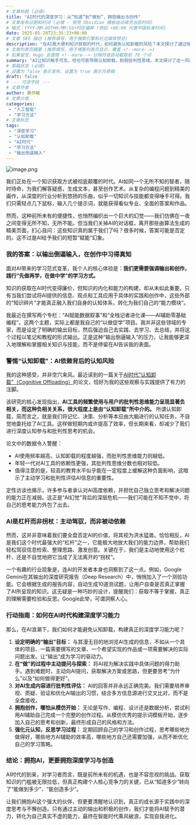 ```yaml
---
# 文章标题 (必填)
title: "AI时代的深度学习：从“知道”到“做到”，拥抱输出与创作"
# 文章发布日期和时间 (必填 - 使用 Obsidian 模板自动填充当前时间)
# 格式：YYYY-MM-DDTHH:MM:SS+时区偏移 (例如 +08:00 代表中国标准时间)
date: 2025-05-28T23:35:23+08:00
# 文章 SEO 描述 (推荐填写，用于搜索引擎和社交媒体预览)
description: "在AI极大便利知识获取的时代，如何避免认知卸载的风险？本文探讨了通过强调输出与创作，构建真正深度学习能力的关键策略。"
# 文章列表页摘要 (推荐填写，用于博客列表页显示，覆盖 <!--more-->)
# 如果留空，Hugo 会使用 <!--more--> 分隔符或自动截取前 70 个词
summary: "AI让知识触手可及，但也可能导致认知卸载，削弱批判性思维。本文探讨了这一风险，并提出以输出倒逼输入、在创作中习得真知等五项行动指南，助你在智能时代构建深度学习能力。"
# 草稿状态 (必填)
# 设置为 false 表示发布，设置为 true 表示为草稿
draft: false
# --- 可选字段 ---
# 文章作者
author: 黄作敏
# 文章分类
categories:
 - "人工智能"
 - "学习方法"
# 文章标签
tags:
 - "深度学习"
 - "认知卸载"
 - "AI时代"
 - "学习方法"
 - "输出倒逼输入"
---
```


![image.png](https://pic.huangzuomin.com/20250528234332839.png)


我们正处在一个知识获取方式被彻底颠覆的时代。AI如同一个无所不知的智者，随时待命，为我们解答疑惑，生成文本，甚至创作艺术。从复杂的编程问题到精美的画作，从深度的行业分析到悠扬的乐曲，似乎一切知识与技能都变得唾手可得。我们只需轻点几下鼠标，输入几个提示词，就能获得看似专业、全面的答案和作品。

然而，这种前所未有的便捷性，也悄然编织出一个巨大的幻觉——我们仿佛在一夜之间变得无所不知，无所不能。但当我们关掉AI的对话框，离开那些由算法生成的精美页面，扪心自问：这些知识真的属于我们了吗？很多时候，答案可能是否定的。这不过是AI给予我们的短暂“赋能”幻象。

### **我的答案：以输出倒逼输入，在创作中习得真知**

面对AI带来的学习范式变革，我个人的核心体验是：**我们更需要强调输出和创作，践行“先做再学，在做中学”的学习方式。**

知识的获取在AI时代变得廉价，但知识的内化和能力的构建，却从未如此重要。只有当我们尝试将AI提供的信息、观点和工具应用于具体的实践和创作中，这些外部的“知识碎片”才能真正融入我们自身的认知体系，转化为我们自己的“能力模块”。

我最近在撰写两个专栏：“AI赋能数据叙事”和“全栈记者进化课——AI辅助零基础编程”。这两个主题，实际上都是我自己的“以做促学”项目。我并非这些领域的专家，而是设定了明确的输出目标，然后强迫自己去实践、去学习、去总结，并将这个过程以笔记和教程的形式输出。正是这种“输出倒逼输入”的压力，让我能够更深入地理解和掌握相关知识与技能，而不是停留在AI告诉我的表面。

### **警惕“认知卸载”：AI依赖背后的认知风险**

我的这种感受，并非空穴来风。最近读到的一篇关于[AI时代“认知卸载”（Cognitive Offloading）](https://www.mdpi.com/2075-4698/15/1/6)的论文，恰好为我的这些观察与实践提供了有力的注脚。

该研究的核心发现指出，**AI工具的频繁使用与用户的批判性思维能力呈现显著负相关，而这种负相关关系，很大程度上是由“认知卸载”所中介的。** 所谓认知卸载，简而言之，就是我们将记忆、决策、分析等本应由大脑进行的认知任务，不自觉地委托给了AI工具。这样做短期内或许提高了效率，但长期来看，却减少了我们进行深度认知参与和批判性思考的机会。

论文中的数据令人警醒：

- AI使用频率越高，认知卸载的程度越强，而批判性思维能力则越低。
- 年轻一代对AI工具的依赖性更强，其批判性思维分数也相对较低。
- 值得注意的是，较高的教育水平似乎能在一定程度上缓解这种负面影响，这暗示了主动学习和批判性评估AI信息的重要性。

定性访谈也揭示，许多参与者承认对AI高度依赖，并担忧自己独立思考和解决问题的能力正在减弱。这正是“AI幻觉”背后的深层危机——我们可能在不知不觉中，将自己的思考能力外包了出去。

### **AI是杠杆而非拐杖：主动驾驭，而非被动依赖**

然而，这并非意味着我们要全盘否定AI的价值，将其视为洪水猛兽。恰恰相反，AI是我们这个时代最强大的“杠杆”之一，它能极大地放大我们的能力边界，帮助我们轻松驾驭信息检索、整理思路、激发创意。关键在于，我们是主动地使用这个杠杆，还是不自觉地把它当成了无法离开的“拐杖”。

一个有趣的行业现象是，连AI的开发者本身也洞察到了这一点。例如，Google Gemini在其输出的深度研究报告（Deep Research）中，悄悄加入了一个测验功能。它会根据生成的报告内容，自动生成10道测试题，让用户自查是否真正掌握了AI所呈现的知识。这无疑是一种巧妙的设计，提醒我们：获取不等于掌握，真正的理解需要检验和反思。Google此举，可谓洞察人心。

### **行动指南：如何在AI时代构建深度学习能力**

那么，在AI浪潮下，我们如何才能避免认知卸载，构建真正的深度学习能力呢？

1. **设定明确的“输出”目标：** 与其漫无目的地浏览AI生成的信息，不如从一个具体的项目、一篇需要撰写的文章、一个希望实现的作品或一项需要解决的实际问题出发。让“输出”成为学习的驱动力。
2. **在“做”的过程中主动提问与探索：** 将AI视为解决实践中具体问题的得力助手。遇到难题时，主动向AI提问，获取解决方案或思路，但更要思考“为什么”以及“如何做得更好”。
3. **对AI生成内容进行批判性评估：** AI的回答并非永远正确完美。我们需要培养审视、质疑、验证和优化AI输出的习惯，结合多方信息源进行交叉比对，而不是全盘接收。
4. **拥抱创作，哪怕从模仿开始：** 无论是写作、编程、设计还是数据分析，尝试利用AI辅助自己完成一个完整的创作过程。从模仿优秀的提示词模板开始，逐步加入自己的思考和创新，最终形成自己的风格和方法。
5. **强化元认知，反思学习过程：** 定期回顾自己的学习和创作过程，思考哪些地方做得好，哪些地方AI辅助的效率高，哪些地方自己还需要加强，从而不断优化自己的学习策略。

### **结论：拥抱AI，更要拥抱深度学习与创造**

AI时代的到来，对学习者而言，既是前所未有的机遇，也是不容忽视的挑战。获取知识的门槛被无限拉低，但真正构建个人核心竞争力的关键，已从“知道多少”转向了“能做到多少”、“能创造多少”。

让我们拥抱AI这个强大的伙伴，但更要清醒地认识到，真正的成长源于实践中的深度思考与不懈创造。只有通过主动的输出和积极的创作，我们才能将AI赋予的潜力，转化为自己真实不虚的能力，最终在智能时代乘风破浪，实现自我进化。
